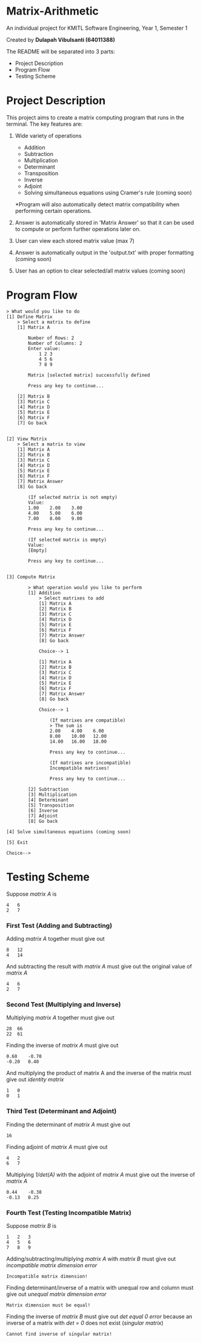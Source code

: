 # Matrix-Arithmetic
An individual project for KMITL Software Engineering, Year 1, Semester 1

Created by **Dulapah Vibulsanti (64011388)**

The README will be separated into 3 parts:
 - Project Description
 - Program Flow
 - Testing Scheme

# Project Description
This project aims to create a matrix computing program that runs in the terminal. The key features are:
 1. Wide variety of operations
	 - Addition
	 - Subtraction
	 - Multiplication
	 - Determinant
	 - Transposition
	 - Inverse
	 - Adjoint
	 - Solving simultaneous equations using Cramer's rule (coming soon)

	*Program will also automatically detect matrix compatibility when performing certain operations.
	
2. Answer is automatically stored in 'Matrix Answer' so that it can be used to compute or perform further operations later on.

3. User can view each stored matrix value (max 7)

4. Answer is automatically output in the 'output.txt' with proper formatting (coming soon)

5. User has an option to clear selected/all matrix values (coming soon)

# Program Flow
    > What would you like to do
    [1] Define Matrix
        > Select a matrix to define
        [1] Matrix A
    
            Number of Rows: 2 
            Number of Columns: 2
            Enter value:
                1 2 3
                4 5 6
                7 8 9
    
            Matrix [selected matrix] successfully defined
    
            Press any key to continue...
    
        [2] Matrix B
        [3] Matrix C
        [4] Matrix D
        [5] Matrix E
        [6] Matrix F
        [7] Go back
    
    
    [2] View Matrix
        > Select a matrix to view
        [1] Matrix A
        [2] Matrix B
        [3] Matrix C
        [4] Matrix D
        [5] Matrix E
        [6] Matrix F
        [7] Matrix Answer
        [8] Go back
    
            (If selected matrix is not empty)
            Value:
            1.00    2.00    3.00
            4.00    5.00    6.00
            7.00    8.00    9.00
            
            Press any key to continue...
    
            (If selected matrix is empty)
            Value:
            [Empty]
            
            Press any key to continue...
    
    
    [3] Compute Matrix
    
            > What operation would you like to perform
            [1] Addition
                > Select matrixes to add
                [1] Matrix A
                [2] Matrix B
                [3] Matrix C
                [4] Matrix D
                [5] Matrix E
                [6] Matrix F
                [7] Matrix Answer
                [8] Go back
        
                Choice--> 1
        
                [1] Matrix A
                [2] Matrix B
                [3] Matrix C
                [4] Matrix D
                [5] Matrix E
                [6] Matrix F
                [7] Matrix Answer
                [8] Go back
        
                Choice--> 1
        
                    (If matrixes are compatible)
                    > The sum is
                    2.00    4.00    6.00
                    8.00    10.00   12.00
                    14.00   16.00   18.00
        
                    Press any key to continue...
        
                    (If matrixes are incompatible)
                    Incompatible matrixes!
        
                    Press any key to continue...
        
            [2] Subtraction
            [3] Multiplication
            [4] Determinant
            [5] Transposition
            [6] Inverse
            [7] Adjoint
            [8] Go back
        
    [4] Solve simultaneous equations (coming soon)
        
    [5] Exit
        
    Choice-->
   
# Testing Scheme
Suppose *matrix A* is

    4	6
    2	7

### First Test (Adding and Subtracting)
Adding *matrix A* together must give out

    8	12
    4	14

And subtracting the result with *matrix A* must give out the original value of *matrix A*

    4	6
    2	7

### Second Test (Multiplying and Inverse)
Multiplying *matrix A* together must give out

    28	66
    22	61
Finding the inverse of *matrix A* must give out

    0.60    -0.70
    -0.20   0.40
And multiplying the product of matrix A and the inverse of the matrix must give out *identity matrix*

    1	0
    0	1
    
### Third Test (Determinant and Adjoint)
Finding the determinant of *matrix A* must give out

    16

Finding adjoint of *matrix A* must give out

    4	2
    6	7

Multiplying *1/det(A)* with the adjoint of *matrix A* must give out the inverse of *matrix A*

    0.44    -0.38
    -0.13   0.25

### Fourth Test (Testing Incompatible Matrix)
Suppose *matrix B* is

    1	2	3
    4	5	6
    7	8	9

Adding/subtracting/multiplying *matrix A* with *matrix B* must give out *incompatible matrix dimension error*

    Incompatible matrix dimension!

Finding determinant/inverse of a matrix with unequal row and column must give out *unequal matrix dimension error*

    Matrix dimension must be equal!

Finding the inverse of *matrix B* must give out *det equal 0 error* because an inverse of a matrix with *det = 0* does not exist (*singular matrix*)

    Cannot find inverse of singular matrix!